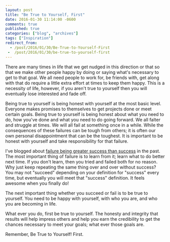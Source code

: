 ```yaml
---
layout: post
title: "Be True to Yourself, First"
date: 2016-01-30 11:14:00 -0600
comments: true
published: true
categories: ["blog", "archives"]
tags: ["Inspiration"]
redirect_from: 
  - /post/2016/01/30/Be-True-to-Yourself-First
 -  /post/2016/01/30/be-true-to-yourself-first
---
```

<!-- more -->
<p>There are many times in life that we get nudged in this direction or that so that we make other people happy by doing or saying what's necessary to get to that goal. We all need people to work for, be friends with, get along with that do require a little extra effort at times to keep them happy. This is a necessity of life, however, if you aren't true to yourself then you will eventually lose interested and fade off.</p>
<p>Being true to yourself is being honest with yourself at the most basic level. Everyone makes promises to themselves to get projects done or meet certain goals. Being true to yourself is being honest about what you need to do, how you've done and what you need to do going forward. We all falter and struggle at times. We will all fail at something once in a while. While the consequences of these failures can be tough from others; it is often our own personal disappointment that can be the toughest. It is important to be honest with yourself and take responsibility for that failure.</p>
<p>I've blogged about <a href="/post/2013/09/08/Failure-Is-Greater-Success-Than-Success">failure being greater success than success</a> in the past. The most important thing of failure is to learn from it; learn what to do better next time. If you don't learn, then you tried and failed both for no reason. Why just keep repeating the same thing over and over without success? You may not "succeed" depending on your definition for "success" every time, but eventually you will meet that "success" definition. It feels awesome when you finally do!</p>
<p>The next important thing whether you succeed or fail is to be true to yourself. You need to be happy with yourself, with who you are, and who you are becoming in life.</p>
<p>What ever you do, first be true to yourself. The honesty and integrity that results will help impress others and help you earn the credibility to get the chances necessary to meet your goals; what ever those goals are.</p>
<p>Remember, Be True to Yourself! First.</p>
